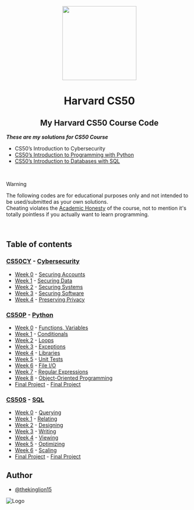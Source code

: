 <div align=center>
  <a href="https://cs50.harvard.edu/x/2024/">
    <img src="https://upload.wikimedia.org/wikipedia/commons/thumb/c/cc/Harvard_University_coat_of_arms.svg/800px-Harvard_University_coat_of_arms.svg.png" height=200>
  </a>
  <h1>Harvard CS50</h1>
</div>

<div align=center>
  <h2>My Harvard CS50 Course Code</h2>
</div>

***These are my solutions for CS50 Course***
- CS50’s Introduction to Cybersecurity
- [CS50’s Introduction to Programming with Python](https://certificates.cs50.io/3178e71a-0177-4289-8e0f-e1e942998be5.pdf?size=letter)
- [CS50’s Introduction to Databases with SQL](https://certificates.cs50.io/97b1e601-0d27-47f9-83d5-299675c58448.pdf?size=letter)
<br/>

<!-- Warning -->
> [!WARNING]
> The following codes are for educational purposes only and not intended to be used/submitted as your own solutions.<br/>
> Cheating violates the [Academic Honesty](https://cs50.harvard.edu/x/2024/honesty/) of the course, not to mention it's totally pointless if you actually want to learn programming.
<br/>

<!-- Table of contents -->
## Table of contents
<!-- CS50CY - Cybersecurity -->
### [CS50CY](/CS50CY%20-%20Cybersecurity/) - [Cybersecurity](https://cs50.harvard.edu/cybersecurity/2023/)
- [Week 0](/CS50CY%20-%20Cybersecurity/Week%200/) - [Securing Accounts](https://cs50.harvard.edu/cybersecurity/2023/weeks/0/)
- [Week 1](/CS50CY%20-%20Cybersecurity/Week%201/) - [Securing Data](https://cs50.harvard.edu/cybersecurity/2023/weeks/1/)
- [Week 2](/CS50CY%20-%20Cybersecurity/Week%202/) - [Securing Systems](https://cs50.harvard.edu/cybersecurity/2023/weeks/2/)
- [Week 3](/CS50CY%20-%20Cybersecurity/Week%203/) - [Securing Software](https://cs50.harvard.edu/cybersecurity/2023/weeks/3/)
- [Week 4](/CS50CY%20-%20Cybersecurity/Week%204/) - [Preserving Privacy](https://cs50.harvard.edu/cybersecurity/2023/weeks/4/)
<!-- - [Final Project]() - [Final Project]() -->

<!-- CS50P - Python -->
### [CS50P](/CS50P%20-%20Python/) - [Python](https://cs50.harvard.edu/python/2022/)
- [Week 0](/CS50P%20-%20Python/Week%200/) - [Functions, Variables](https://cs50.harvard.edu/python/2022/weeks/0/)
- [Week 1](/CS50P%20-%20Python/Week%201/) - [Conditionals](https://cs50.harvard.edu/python/2022/weeks/1/)
- [Week 2](/CS50P%20-%20Python/Week%202/) - [Loops](https://cs50.harvard.edu/python/2022/weeks/2/)
- [Week 3](/CS50P%20-%20Python/Week%203/) - [Exceptions](https://cs50.harvard.edu/python/2022/weeks/3/)
- [Week 4](/CS50P%20-%20Python/Week%204/) - [Libraries](https://cs50.harvard.edu/python/2022/weeks/4/)
- [Week 5](/CS50P%20-%20Python/Week%205/) - [Unit Tests](https://cs50.harvard.edu/python/2022/weeks/5/)
- [Week 6](/CS50P%20-%20Python/Week%206/) - [File I/O](https://cs50.harvard.edu/python/2022/weeks/6/)
- [Week 7](/CS50P%20-%20Python/Week%207/) - [Regular Expressions](https://cs50.harvard.edu/python/2022/weeks/7/)
- [Week 8](/CS50P%20-%20Python/Week%208/) - [Object-Oriented Programming](https://cs50.harvard.edu/python/2022/weeks/8/)
- [Final Project](/CS50P%20-%20Python/Final%20Project/) - [Final Project](https://cs50.harvard.edu/python/2022/project/)

<!-- CS50S - SQL -->
### [CS50S](/CS50S%20-%20SQL/) - [SQL](https://cs50.harvard.edu/sql/2024/)
- [Week 0](/CS50S%20-%20SQL/Week%200/) - [Querying](https://cs50.harvard.edu/sql/2024/weeks/0/)
- [Week 1](/CS50S%20-%20SQL/Week%201/) - [Relating](https://cs50.harvard.edu/sql/2024/weeks/1/)
- [Week 2](/CS50S%20-%20SQL/Week%202/) - [Designing](https://cs50.harvard.edu/sql/2024/weeks/2/)
- [Week 3](/CS50S%20-%20SQL/Week%203/) - [Writing](https://cs50.harvard.edu/sql/2024/weeks/3/)
- [Week 4](/CS50S%20-%20SQL/Week%204/) - [Viewing](https://cs50.harvard.edu/sql/2024/weeks/4/)
- [Week 5](/CS50S%20-%20SQL/Week%205/) - [Optimizing](https://cs50.harvard.edu/sql/2024/weeks/5/)
- [Week 6](/CS50S%20-%20SQL/Week%206/) - [Scaling](https://cs50.harvard.edu/sql/2024/weeks/6/)
- [Final Project](/CS50S%20-%20SQL/Final%20Project/project/) - [Final Project](https://cs50.harvard.edu/sql/2024/project/)

<!-- Author -->
## Author
- [@thekinglion15](https://github.com/thekinglion15)

<!-- Logo -->
![Logo](https://github.com/thekinglion15/Harvard_CS50/assets/95191722/edf29df6-c02d-4b06-8a64-57f0904e5be6)
